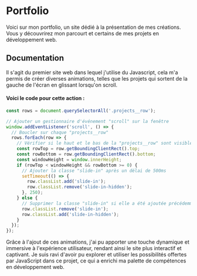 # Portfolio

Voici sur mon portfolio, un site dédié à la présentation de mes créations. Vous y découvrirez mon parcourt et certains de mes projets en 
développement web.

## Documentation

Il s'agit du premier site web dans lequel j'utilise du Javascript, cela m'a permis de créer diverses animations, telles que les projets qui 
sortent de la gauche de l'écran en glissant lorsqu'on scroll.

#### Voici le code pour cette action : 
```javascript
const rows = document.querySelectorAll('.projects__row');

// Ajouter un gestionnaire d'événement "scroll" sur la fenêtre
window.addEventListener('scroll', () => {
  // Boucler sur chaque "projects__row"
  rows.forEach(row => {
    // Vérifier si le haut et le bas de la "projects__row" sont visibles dans la fenêtre
    const rowTop = row.getBoundingClientRect().top;
    const rowBottom = row.getBoundingClientRect().bottom;
    const windowHeight = window.innerHeight;
    if (rowTop < windowHeight && rowBottom >= 0) {
      // Ajouter la classe "slide-in" après un délai de 500ms
      setTimeout(() => {
        row.classList.add('slide-in');
        row.classList.remove('slide-in-hidden');
      }, 250);
    } else {
      // Supprimer la classe "slide-in" si elle a été ajoutée précédemment
      row.classList.remove('slide-in');
      row.classList.add('slide-in-hidden');
    }
  });
});
```
Grâce à l'ajout de ces animations, j'ai pu apporter une touche dynamique et immersive à l'expérience 
utilisateur, rendant ainsi le site plus interactif et captivant. Je suis ravi d'avoir pu explorer et utiliser les possibilités offertes par JavaScript dans 
ce projet, ce qui a enrichi ma palette de compétences en développement web.

